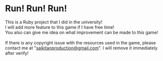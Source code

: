 # Run! Run! Run!

This is a Ruby project that I did in the university! <br/>
I will add more feature to this game if I have free time! <br/>
You also can give me idea on what improvement can be made to this game!
<br/><br/>
If there is any copyright issue with the resources used in the game, please contact me at "saikitanproduction@gmail.com". I will remove it immediately after verify!
